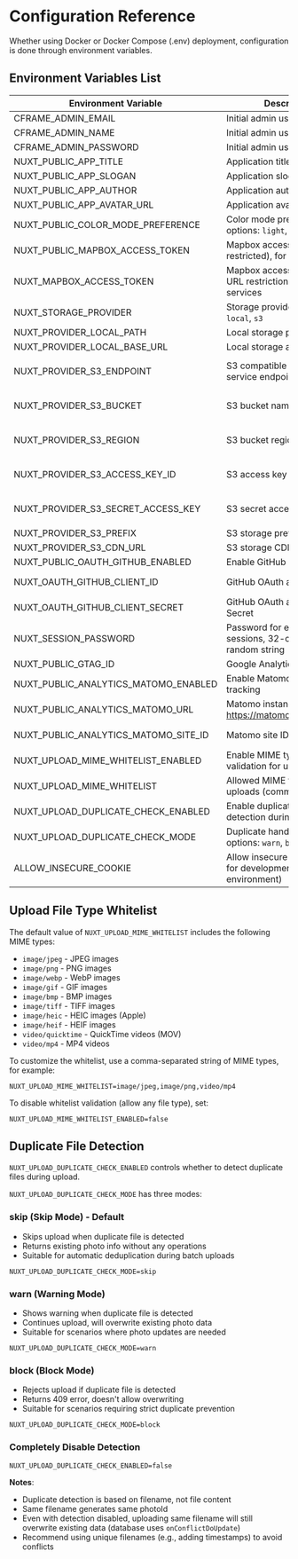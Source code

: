 # Configuration Reference

Whether using Docker or Docker Compose (.env) deployment, configuration is done through environment variables.

## Environment Variables List

| Environment Variable                 | Description                                                     | Default                 | Required                                      |
| ------------------------------------ | --------------------------------------------------------------- | ----------------------- | --------------------------------------------- |
| CFRAME_ADMIN_EMAIL                   | Initial admin user email                                        | `admin@chronoframe.com` | Yes                                           |
| CFRAME_ADMIN_NAME                    | Initial admin username                                          | `Chronoframe`           | No                                            |
| CFRAME_ADMIN_PASSWORD                | Initial admin user password                                     | `CF1234@!`              | No                                            |
| NUXT_PUBLIC_APP_TITLE                | Application title                                               | `ChronoFrame`           | No                                            |
| NUXT_PUBLIC_APP_SLOGAN               | Application slogan                                              | None                    | No                                            |
| NUXT_PUBLIC_APP_AUTHOR               | Application author                                              | None                    | No                                            |
| NUXT_PUBLIC_APP_AVATAR_URL           | Application avatar URL                                          | None                    | No                                            |
| NUXT_PUBLIC_COLOR_MODE_PREFERENCE    | Color mode preference, options: `light`, `dark`, `system`       | `system`                | No                                            |
| NUXT_PUBLIC_MAPBOX_ACCESS_TOKEN      | Mapbox access token (URL restricted), for map services          | None                    | Yes                                           |
| NUXT_MAPBOX_ACCESS_TOKEN             | Mapbox access token (no URL restriction), for location services | None                    | No                                            |
| NUXT_STORAGE_PROVIDER                | Storage provider, supports `local`, `s3`                        | `local`                 | Yes                                           |
| NUXT_PROVIDER_LOCAL_PATH             | Local storage path                                              | `/app/data/storage`     | No                                            |
| NUXT_PROVIDER_LOCAL_BASE_URL         | Local storage access URL                                        | `/storage`              | No                                            |
| NUXT_PROVIDER_S3_ENDPOINT            | S3 compatible storage service endpoint                          | None                    | Required when `NUXT_STORAGE_PROVIDER` is `s3` |
| NUXT_PROVIDER_S3_BUCKET              | S3 bucket name                                                  | `chronoframe`           | Required when `NUXT_STORAGE_PROVIDER` is `s3` |
| NUXT_PROVIDER_S3_REGION              | S3 bucket region                                                | `auto`                  | Required when `NUXT_STORAGE_PROVIDER` is `s3` |
| NUXT_PROVIDER_S3_ACCESS_KEY_ID       | S3 access key ID                                                | None                    | Required when `NUXT_STORAGE_PROVIDER` is `s3` |
| NUXT_PROVIDER_S3_SECRET_ACCESS_KEY   | S3 secret access key                                            | None                    | Required when `NUXT_STORAGE_PROVIDER` is `s3` |
| NUXT_PROVIDER_S3_PREFIX              | S3 storage prefix                                               | `photos/`               | No                                            |
| NUXT_PROVIDER_S3_CDN_URL             | S3 storage CDN URL                                              | None                    | No                                            |
| NUXT_PUBLIC_OAUTH_GITHUB_ENABLED     | Enable GitHub OAuth login                                       | `false`                 | No                                            |
| NUXT_OAUTH_GITHUB_CLIENT_ID          | GitHub OAuth app Client ID                                      | None                    | No (optional, for GitHub login)               |
| NUXT_OAUTH_GITHUB_CLIENT_SECRET      | GitHub OAuth app Client Secret                                  | None                    | No (optional, for GitHub login)               |
| NUXT_SESSION_PASSWORD                | Password for encrypting sessions, 32-character random string    | None                    | Yes                                           |
| NUXT_PUBLIC_GTAG_ID                  | Google Analytics Tracking ID                                    | None                    | No                                            |
| NUXT_PUBLIC_ANALYTICS_MATOMO_ENABLED | Enable Matomo analytics tracking                                | `false`                 | No                                            |
| NUXT_PUBLIC_ANALYTICS_MATOMO_URL     | Matomo instance URL (e.g., https://matomo.example.com)          | None                    | No (required when Matomo is enabled)          |
| NUXT_PUBLIC_ANALYTICS_MATOMO_SITE_ID | Matomo site ID                                                  | None                    | No (required when Matomo is enabled)          |
| NUXT_UPLOAD_MIME_WHITELIST_ENABLED   | Enable MIME type whitelist validation for uploads               | `true`                  | No                                            |
| NUXT_UPLOAD_MIME_WHITELIST           | Allowed MIME types for uploads (comma-separated)                | See below               | No                                            |
| NUXT_UPLOAD_DUPLICATE_CHECK_ENABLED  | Enable duplicate file detection during upload                   | `true`                  | No                                            |
| NUXT_UPLOAD_DUPLICATE_CHECK_MODE     | Duplicate handling mode, options: `warn`, `block`, `skip`       | `skip`                  | No                                            |
| ALLOW_INSECURE_COOKIE                | Allow insecure cookies (only for development environment)       | `false`                 | No                                            |

## Upload File Type Whitelist

The default value of `NUXT_UPLOAD_MIME_WHITELIST` includes the following MIME types:

- `image/jpeg` - JPEG images
- `image/png` - PNG images
- `image/webp` - WebP images
- `image/gif` - GIF images
- `image/bmp` - BMP images
- `image/tiff` - TIFF images
- `image/heic` - HEIC images (Apple)
- `image/heif` - HEIF images
- `video/quicktime` - QuickTime videos (MOV)
- `video/mp4` - MP4 videos

To customize the whitelist, use a comma-separated string of MIME types, for example:

```
NUXT_UPLOAD_MIME_WHITELIST=image/jpeg,image/png,video/mp4
```

To disable whitelist validation (allow any file type), set:

```
NUXT_UPLOAD_MIME_WHITELIST_ENABLED=false
```

## Duplicate File Detection

`NUXT_UPLOAD_DUPLICATE_CHECK_ENABLED` controls whether to detect duplicate files during upload.

`NUXT_UPLOAD_DUPLICATE_CHECK_MODE` has three modes:

### skip (Skip Mode) - Default

- Skips upload when duplicate file is detected
- Returns existing photo info without any operations
- Suitable for automatic deduplication during batch uploads

```
NUXT_UPLOAD_DUPLICATE_CHECK_MODE=skip
```

### warn (Warning Mode)

- Shows warning when duplicate file is detected
- Continues upload, will overwrite existing photo data
- Suitable for scenarios where photo updates are needed

```
NUXT_UPLOAD_DUPLICATE_CHECK_MODE=warn
```

### block (Block Mode)

- Rejects upload if duplicate file is detected
- Returns 409 error, doesn't allow overwriting
- Suitable for scenarios requiring strict duplicate prevention

```
NUXT_UPLOAD_DUPLICATE_CHECK_MODE=block
```

### Completely Disable Detection

```
NUXT_UPLOAD_DUPLICATE_CHECK_ENABLED=false
```

**Notes**:

- Duplicate detection is based on filename, not file content
- Same filename generates same photoId
- Even with detection disabled, uploading same filename will still overwrite existing data (database uses `onConflictDoUpdate`)
- Recommend using unique filenames (e.g., adding timestamps) to avoid conflicts
